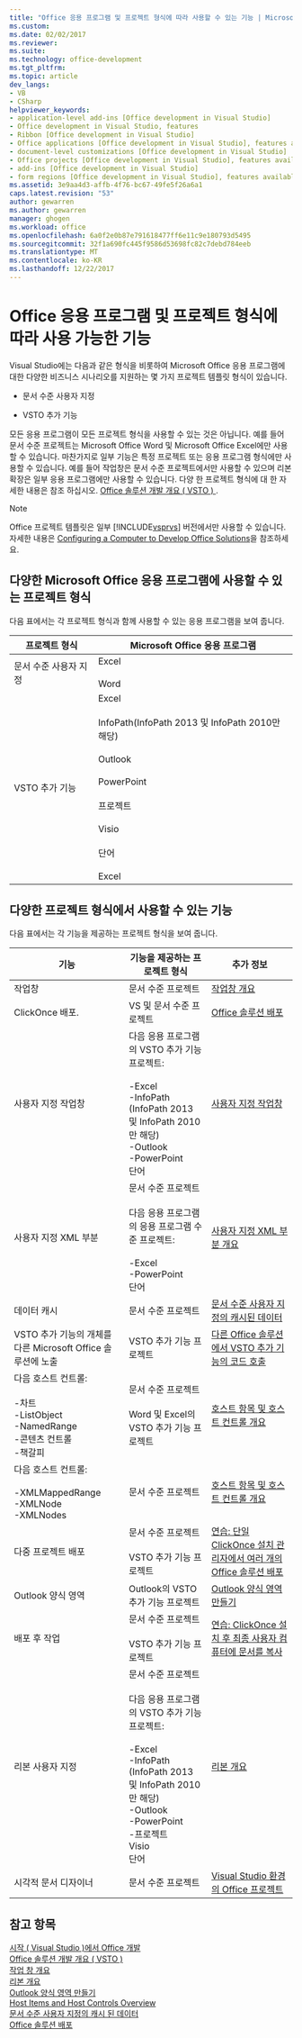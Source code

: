 ```yaml
---
title: "Office 응용 프로그램 및 프로젝트 형식에 따라 사용할 수 있는 기능 | Microsoft Docs"
ms.custom: 
ms.date: 02/02/2017
ms.reviewer: 
ms.suite: 
ms.technology: office-development
ms.tgt_pltfrm: 
ms.topic: article
dev_langs:
- VB
- CSharp
helpviewer_keywords:
- application-level add-ins [Office development in Visual Studio]
- Office development in Visual Studio, features
- Ribbon [Office development in Visual Studio]
- Office applications [Office development in Visual Studio], features available
- document-level customizations [Office development in Visual Studio]
- Office projects [Office development in Visual Studio], features available
- add-ins [Office development in Visual Studio]
- form regions [Office development in Visual Studio], features available
ms.assetid: 3e9aa4d3-affb-4f76-bc67-49fe5f26a6a1
caps.latest.revision: "53"
author: gewarren
ms.author: gewarren
manager: ghogen
ms.workload: office
ms.openlocfilehash: 6a0f2e0b87e791618477ff6e11c9e180793d5495
ms.sourcegitcommit: 32f1a690fc445f9586d53698fc82c7debd784eeb
ms.translationtype: MT
ms.contentlocale: ko-KR
ms.lasthandoff: 12/22/2017
---
```

# <a name="features-available-by-office-application-and-project-type"></a>Office 응용 프로그램 및 프로젝트 형식에 따라 사용 가능한 기능
  Visual Studio에는 다음과 같은 형식을 비롯하여 Microsoft Office 응용 프로그램에 대한 다양한 비즈니스 시나리오를 지원하는 몇 가지 프로젝트 템플릿 형식이 있습니다.  
  
-   문서 수준 사용자 지정  
  
-   VSTO 추가 기능  
  
 모든 응용 프로그램이 모든 프로젝트 형식을 사용할 수 있는 것은 아닙니다. 예를 들어 문서 수준 프로젝트는 Microsoft Office Word 및 Microsoft Office Excel에만 사용할 수 있습니다. 마찬가지로 일부 기능은 특정 프로젝트 또는 응용 프로그램 형식에만 사용할 수 있습니다. 예를 들어 작업창은 문서 수준 프로젝트에서만 사용할 수 있으며 리본 확장은 일부 응용 프로그램에만 사용할 수 있습니다. 다양 한 프로젝트 형식에 대 한 자세한 내용은 참조 하십시오. [Office 솔루션 개발 개요 &#40; VSTO &#41; ](../vsto/office-solutions-development-overview-vsto.md).  
  
> [!NOTE]  
>  Office 프로젝트 템플릿은 일부 [!INCLUDE[vsprvs](../sharepoint/includes/vsprvs-md.md)] 버전에서만 사용할 수 있습니다. 자세한 내용은 [Configuring a Computer to Develop Office Solutions](../vsto/configuring-a-computer-to-develop-office-solutions.md)을 참조하세요.  
  
## <a name="project-types-available-for-different-microsoft-office-applications"></a>다양한 Microsoft Office 응용 프로그램에 사용할 수 있는 프로젝트 형식  
 다음 표에서는 각 프로젝트 형식과 함께 사용할 수 있는 응용 프로그램을 보여 줍니다.  
  
|프로젝트 형식|Microsoft Office 응용 프로그램|  
|-------------------|----------------------------------|  
|문서 수준 사용자 지정|Excel<br /><br /> Word|  
|VSTO 추가 기능|Excel<br /><br /> InfoPath(InfoPath 2013 및 InfoPath 2010만 해당)<br /><br /> Outlook<br /><br /> PowerPoint<br /><br /> 프로젝트<br /><br /> Visio<br /><br /> 단어<br /><br /> Excel|  
  
## <a name="features-available-in-different-project-types"></a>다양한 프로젝트 형식에서 사용할 수 있는 기능  
 다음 표에서는 각 기능을 제공하는 프로젝트 형식을 보여 줍니다.  
  
|기능|기능을 제공하는 프로젝트 형식|추가 정보|  
|-------------|--------------------------------------------|---------------------|  
|작업창|문서 수준 프로젝트|[작업창 개요](../vsto/actions-pane-overview.md)|  
|ClickOnce 배포.|VS 및 문서 수준 프로젝트|[Office 솔루션 배포](../vsto/deploying-an-office-solution.md)|  
|사용자 지정 작업창|다음 응용 프로그램의 VSTO 추가 기능 프로젝트:<br /><br /> -Excel<br />-InfoPath (InfoPath 2013 및 InfoPath 2010만 해당)<br />-Outlook<br />-PowerPoint<br />단어|[사용자 지정 작업창](../vsto/custom-task-panes.md)|  
|사용자 지정 XML 부분|문서 수준 프로젝트<br /><br /> 다음 응용 프로그램의 응용 프로그램 수준 프로젝트:<br /><br /> -Excel<br />-PowerPoint<br />단어|[사용자 지정 XML 부분 개요](../vsto/custom-xml-parts-overview.md)|  
|데이터 캐시|문서 수준 프로젝트|[문서 수준 사용자 지정의 캐시된 데이터](../vsto/cached-data-in-document-level-customizations.md)|  
|VSTO 추가 기능의 개체를 다른 Microsoft Office 솔루션에 노출|VSTO 추가 기능 프로젝트|[다른 Office 솔루션에서 VSTO 추가 기능의 코드 호출](../vsto/calling-code-in-vsto-add-ins-from-other-office-solutions.md)|  
|다음 호스트 컨트롤:<br /><br /> -차트<br />-ListObject<br />-NamedRange<br />-콘텐츠 컨트롤<br />-책갈피|문서 수준 프로젝트<br /><br /> Word 및 Excel의 VSTO 추가 기능 프로젝트|[호스트 항목 및 호스트 컨트롤 개요](../vsto/host-items-and-host-controls-overview.md)|  
|다음 호스트 컨트롤:<br /><br /> -XMLMappedRange<br />-XMLNode<br />-XMLNodes|문서 수준 프로젝트|[호스트 항목 및 호스트 컨트롤 개요](../vsto/host-items-and-host-controls-overview.md)|  
|다중 프로젝트 배포|문서 수준 프로젝트<br /><br /> VSTO 추가 기능 프로젝트|[연습: 단일 ClickOnce 설치 관리자에서 여러 개의 Office 솔루션 배포](http://msdn.microsoft.com/en-us/051223c0-4082-4799-b78b-a4763a9def55)|  
|Outlook 양식 영역|Outlook의 VSTO 추가 기능 프로젝트|[Outlook 양식 영역 만들기](../vsto/creating-outlook-form-regions.md)|  
|배포 후 작업|문서 수준 프로젝트<br /><br /> VSTO 추가 기능 프로젝트|[연습: ClickOnce 설치 후 최종 사용자 컴퓨터에 문서를 복사](http://msdn.microsoft.com/en-us/100090f7-bc63-4152-b3e1-19b48bc27466)|  
|리본 사용자 지정|문서 수준 프로젝트<br /><br /> 다음 응용 프로그램의 VSTO 추가 기능 프로젝트:<br /><br /> -Excel<br />-InfoPath (InfoPath 2013 및 InfoPath 2010만 해당)<br />-Outlook<br />-PowerPoint<br />-프로젝트<br />Visio<br />단어|[리본 개요](../vsto/ribbon-overview.md)|  
|시각적 문서 디자이너|문서 수준 프로젝트|[Visual Studio 환경의 Office 프로젝트](../vsto/office-projects-in-the-visual-studio-environment.md)|  
  
## <a name="see-also"></a>참고 항목  
 [시작 &#40; Visual Studio &#41;에서 Office 개발](../vsto/getting-started-office-development-in-visual-studio.md)   
 [Office 솔루션 개발 개요 &#40; VSTO &#41;](../vsto/office-solutions-development-overview-vsto.md)   
 [작업 창 개요](../vsto/actions-pane-overview.md)   
 [리본 개요](../vsto/ribbon-overview.md)   
 [Outlook 양식 영역 만들기](../vsto/creating-outlook-form-regions.md)   
 [Host Items and Host Controls Overview](../vsto/host-items-and-host-controls-overview.md)   
 [문서 수준 사용자 지정의 캐시 된 데이터](../vsto/cached-data-in-document-level-customizations.md)   
 [Office 솔루션 배포](../vsto/deploying-an-office-solution.md)  
  
  